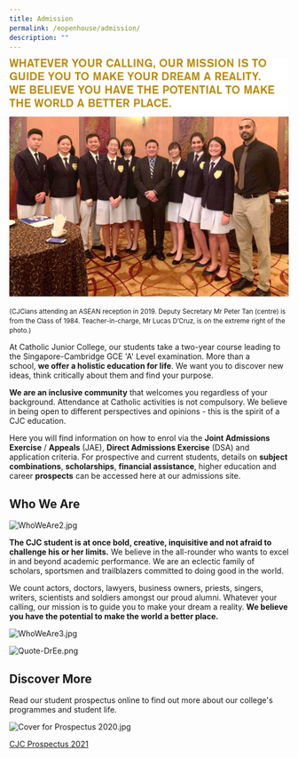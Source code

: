 ```yaml
---
title: Admission
permalink: /eopenhouse/admission/
description: ""
---
```

![Quote-Dream](/images/quote-dreams.png)

![ASEAN Day 2019 reception wt DS Peter Tan](/images/asean%20day%202019%20reception%20wt%20ds%20peter%20tan.jpg)

<small>(CJCians attending an ASEAN reception in 2019. Deputy Secretary Mr Peter Tan (centre) is from the Class of 1984. Teacher-in-charge, Mr Lucas D’Cruz, is on the extreme right of the photo.)</small>

  

At Catholic Junior College, our students take a two-year course leading to the Singapore-Cambridge GCE 'A' Level examination. More than a school,&nbsp;**we offer a holistic education for life**. We want you to discover new ideas, think critically about them and find your purpose.

  

**We are an inclusive community**&nbsp;that welcomes you regardless of your background. Attendance at Catholic activities is not compulsory. We believe in being open to different perspectives and opinions - this is the spirit of a CJC education.

  

Here you will find information on how to enrol via the&nbsp;**Joint Admissions Exercise**&nbsp;/&nbsp;**Appeals**&nbsp;(JAE),&nbsp;**Direct Admissions Exercise**&nbsp;(DSA) and application criteria. For prospective and current students, details on&nbsp;**subject combinations**,&nbsp;**scholarships**,&nbsp;**financial assistance**, higher education and career&nbsp;**prospects**&nbsp;can be accessed here at our admissions site.

Who We Are
----------

![WhoWeAre2.jpg](https://cjc.moe.edu.sg/qql/slot/u495/EOH%202021/Admission/WhoWeAre2.jpg)

  

**The CJC student is at once bold, creative, inquisitive and not afraid to challenge his or her limits.**&nbsp;We believe in the all-rounder who wants to excel in and beyond academic performance. We are an eclectic family of scholars, sportsmen and trailblazers committed to doing good in the world.  

  

We count actors, doctors, lawyers, business owners, priests, singers, writers, scientists and soldiers amongst our proud alumni. Whatever your calling, our mission is to guide you to make your dream a reality.&nbsp;**We believe you have the potential to make the world a better place.**

![WhoWeAre3.jpg](https://cjc.moe.edu.sg/qql/slot/u495/EOH%202021/Admission/WhoWeAre3.jpg)

  

![Quote-DrEe.png](https://cjc.moe.edu.sg/qql/slot/u495/EOH%202021/Admission/Quote-DrEe.png)

Discover More
-------------

Read our student prospectus online to find out more about our college's programmes and student life.

![Cover for Prospectus 2020.jpg](https://cjc.moe.edu.sg/qql/slot/u495/EOH%202021/Admission/Cover%20for%20Prospectus%202020.jpg)

  

[CJC Prospectus 2021](https://cjc.moe.edu.sg/qql/slot/u495/EOH%202021/Admission/Prospectus%202021%20Final%20High%20Res.pdf)